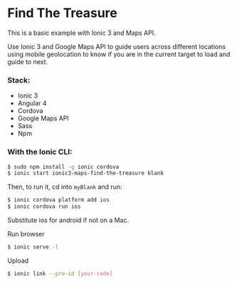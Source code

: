 Find The Treasure
===============

This is a basic example with Ionic 3 and Maps API.

Use Ionic 3 and Google Maps API to guide users across different locations using
mobile geolocation to know if you are in the current target to load and guide to next. 

### Stack:
- Ionic 3
- Angular 4
- Cordova
- Google Maps API
- Sass
- Npm

### With the Ionic CLI:

```bash
$ sudo npm install -g ionic cordova
$ ionic start ionic3-maps-find-the-treasure blank
```

Then, to run it, cd into `myBlank` and run:

```bash
$ ionic cordova platform add ios
$ ionic cordova run ios
```

Substitute ios for android if not on a Mac.

Run browser
```bash
$ ionic serve -l
```

Upload
```bash
$ ionic link --pro-id [your-code]
```
